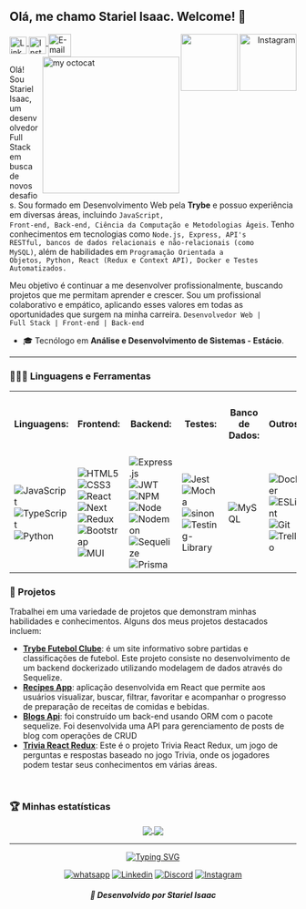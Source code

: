 ## <spam align="left"> Olá, me chamo <strong>Stariel Isaac</strong>. Welcome! 💜</spam>

<div style="display: inline">
<spam align="left">  
  <a target="_blank" href="https://www.linkedin.com/in/stariel-isaac/">
    <img align="middle" alt="LinkedIN" width="30px" src="https://user-images.githubusercontent.com/94204429/236000262-6b7d50f6-1580-4cd5-97d5-d10fd3adb004.png"/>
  </a>  
  <a target="_blank" href="https://www.instagram.com/starielisaac">
      <img align="middle" alt="Instagram" width="30px" src="https://user-images.githubusercontent.com/94204429/236000246-af4c175d-07d4-4a10-9741-81e0394e3e53.png"/>
    </a>
  <a target="_blank" href="mailto:starielfernandes@gmail.com">
    <img align="middle" alt="E-mail" width="40px" src="https://user-images.githubusercontent.com/94204429/236000268-7a5a12ee-4a15-4de7-929d-b1fc6fdce6f2.png"/>
  </a>
</spam> 
  
<spam align="right"> 
    <img align="right" src="https://visitor-badge.laobi.icu/badge?page_id=StarielIsaac" alt="Instagram" width="100"/> 
    <a target="_blank" href="https://github.com/StarielIsaac" ><img align="right" src="https://img.shields.io/github/followers/StarielIsaac?label=Follow&style=social" alt="" width="100"/></a>
</spam>
  
</div>

<img align="right" alt="my octocat" width="240px" src="https://user-images.githubusercontent.com/94204429/143463195-d67b5b34-c76a-439f-9616-04f8d9850779.png" />

Olá! Sou Stariel Isaac, um desenvolvedor Full Stack em busca de novos desafios. Sou formado em Desenvolvimento Web pela **Trybe** e possuo experiência em diversas áreas, incluindo <code>JavaScript, Front-end, Back-end, Ciência da Computação e Metodologias Ágeis</code>. Tenho conhecimentos em tecnologias como <code>Node.js, Express, API's RESTful, bancos de dados relacionais e não-relacionais (como MySQL)</code>, além de habilidades em <code>Programação Orientada a Objetos, Python, React (Redux e Context API), Docker e Testes Automatizados.</code>

Meu objetivo é continuar a me desenvolver profissionalmente, buscando projetos que me permitam aprender e crescer. Sou um profissional colaborativo e empático, aplicando esses valores em todas as oportunidades que surgem na minha carreira.
<code>Desenvolvedor Web | Full Stack | Front-end | Back-end</code>

<!-- Experiência com:

<code>**_HTML, CSS, React, Redux, Context API, NodeJS, JavaScript, Jest, Docker, Git/GitHub, Scrum/Kanban_**; </code> -->

* 🎓 Tecnólogo em **Análise e Desenvolvimento de Sistemas - Estácio**.

---

### 👩🏻‍💻 Linguagens e Ferramentas

<!-- - **Linguagens:**
  ![JavaScript](https://img.shields.io/badge/javascript-%23323330.svg?style=for-the-badge&logo=javascript&logoColor=%23F7DF1E)
  ![TypeScript](https://img.shields.io/badge/typescript-%23007ACC.svg?style=for-the-badge&logo=typescript&logoColor=white)
  ![Python](https://img.shields.io/badge/python-3670A0?style=for-the-badge&logo=python&logoColor=ffdd54)

- **Frontend:**
  ![HTML5](https://img.shields.io/badge/html5-%23E34F26.svg?style=for-the-badge&logo=html5&logoColor=white)
  ![CSS3](https://img.shields.io/badge/css3-%231572B6.svg?style=for-the-badge&logo=css3&logoColor=white)
  ![React](https://img.shields.io/badge/React-20232A?style=for-the-badge&logo=react&logoColor=61DAFB)
  ![Next](https://img.shields.io/badge/next.js-000000?style=for-the-badge&logo=nextdotjs&logoColor=white)
  ![Redux](https://img.shields.io/badge/redux-%23593d88.svg?style=for-the-badge&logo=redux&logoColor=white)
  ![Bootstrap](https://img.shields.io/badge/bootstrap-%238511FA.svg?style=for-the-badge&logo=bootstrap&logoColor=white)
  ![MUI](https://img.shields.io/badge/MUI-%230081CB.svg?style=for-the-badge&logo=mui&logoColor=white)

- **Backend:**
  ![Express.js](https://img.shields.io/badge/express.js-%23404d59.svg?style=for-the-badge&logo=express&logoColor=%2361DAFB)
  ![JWT](https://img.shields.io/badge/JWT-black?style=for-the-badge&logo=JSON%20web%20tokens)
  ![NPM](https://img.shields.io/badge/NPM-%23CB3837.svg?style=for-the-badge&logo=npm&logoColor=white)
  ![Node](https://img.shields.io/badge/Node.js-339933?style=for-the-badge&logo=nodedotjs&logoColor=white)
  ![Nodemon](https://img.shields.io/badge/NODEMON-%23323330.svg?style=for-the-badge&logo=nodemon&logoColor=%BBDEAD)
  ![Sequelize](https://img.shields.io/badge/Sequelize-52B0E7?style=for-the-badge&logo=Sequelize&logoColor=white)
  ![Prisma](https://img.shields.io/badge/Prisma-3982CE?style=for-the-badge&logo=Prisma&logoColor=white)

- **Testes:**
  ![Jest](https://img.shields.io/badge/-jest-%23C21325?style=for-the-badge&logo=jest&logoColor=white)
  ![Mocha](https://img.shields.io/badge/-mocha-%238D6748?style=for-the-badge&logo=mocha&logoColor=white)
  ![sinon](https://img.shields.io/badge/-sinon-%238D6748?style=for-the-badge&logo=sinon&logoColor=white)
  ![Testing-Library](https://img.shields.io/badge/-TestingLibrary-%23E33332?style=for-the-badge&logo=testing-library&logoColor=white)

- **Banco de Dados:**
  ![MySQL](https://img.shields.io/badge/mysql-%2300f.svg?style=for-the-badge&logo=mysql&logoColor=white)

- **Outros:**
  ![Docker](https://img.shields.io/badge/docker-%230db7ed.svg?style=for-the-badge&logo=docker&logoColor=white)
  ![ESLint](https://img.shields.io/badge/ESLint-4B3263?style=for-the-badge&logo=eslint&logoColor=white)
  ![Git](https://img.shields.io/badge/git-%23F05033.svg?style=for-the-badge&logo=git&logoColor=white)
  ![Trello](https://img.shields.io/badge/Trello-%23026AA7.svg?style=for-the-badge&logo=Trello&logoColor=white) -->
  
<table>
  <tr>
    <th>
      <h4>Linguagens:</h3>
    </th>
    <th>
      <h4>Frontend:</h3>
    </th>
    <th>
      <h4>Backend:</h3>
    </th>
    <th>
      <h4>Testes:</h3>
    </th>
    <th>
      <h4>Banco de Dados:</h3>
    </th>
    <th>
      <h4>Outros:</h3>
    </th>
  </tr>
  <tr>
    <td>
      <div>
        <img alt="JavaScript" src="https://img.shields.io/badge/javascript-%23323330.svg?style=for-the-badge&logo=javascript&logoColor=%23F7DF1E">
        <img alt="TypeScript" src="https://img.shields.io/badge/typescript-%23007ACC.svg?style=for-the-badge&logo=typescript&logoColor=white">
        <img alt="Python" src="https://img.shields.io/badge/python-3670A0?style=for-the-badge&logo=python&logoColor=ffdd54">
      </div>
    </td>
    <td>
      <div>
        <img alt="HTML5" src="https://img.shields.io/badge/html5-%23E34F26.svg?style=for-the-badge&logo=html5&logoColor=white">
        <img alt="CSS3" src="https://img.shields.io/badge/css3-%231572B6.svg?style=for-the-badge&logo=css3&logoColor=white">
        <img alt="React" src="https://img.shields.io/badge/React-20232A?style=for-the-badge&logo=react&logoColor=61DAFB">
        <img alt="Next" src="https://img.shields.io/badge/next.js-000000?style=for-the-badge&logo=nextdotjs&logoColor=white">
        <img alt="Redux" src="https://img.shields.io/badge/redux-%23593d88.svg?style=for-the-badge&logo=redux&logoColor=white">
        <img alt="Bootstrap" src="https://img.shields.io/badge/bootstrap-%238511FA.svg?style=for-the-badge&logo=bootstrap&logoColor=white">
        <img alt="MUI" src="https://img.shields.io/badge/MUI-%230081CB.svg?style=for-the-badge&logo=mui&logoColor=white">
      </div>
    </td>
    <td>
      <div>
        <img alt="Express.js" src="https://img.shields.io/badge/express.js-%23404d59.svg?style=for-the-badge&logo=express&logoColor=%2361DAFB">
        <img alt="JWT" src="https://img.shields.io/badge/JWT-black?style=for-the-badge&logo=JSON%20web%20tokens">
        <img alt="NPM" src="https://img.shields.io/badge/NPM-%23CB3837.svg?style=for-the-badge&logo=npm&logoColor=white">
        <img alt="Node" src="https://img.shields.io/badge/Node.js-339933?style=for-the-badge&logo=nodedotjs&logoColor=white">
        <img alt="Nodemon" src="https://img.shields.io/badge/NODEMON-%23323330.svg?style=for-the-badge&logo=nodemon&logoColor=%BBDEAD">
        <img alt="Sequelize" src="https://img.shields.io/badge/Sequelize-52B0E7?style=for-the-badge&logo=Sequelize&logoColor=white">
        <img alt="Prisma" src="https://img.shields.io/badge/Prisma-3982CE?style=for-the-badge&logo=Prisma&logoColor=white">
      </div>
    </td>
    <td>
      <div>
        <img alt="Jest" src="https://img.shields.io/badge/-jest-%23C21325?style=for-the-badge&logo=jest&logoColor=white">
        <img alt="Mocha" src="https://img.shields.io/badge/-mocha-%238D6748?style=for-the-badge&logo=mocha&logoColor=white">
        <img alt="sinon" src="https://img.shields.io/badge/-sinon-%238D6748?style=for-the-badge&logo=sinon&logoColor=white">
        <img alt="Testing-Library" src="https://img.shields.io/badge/-TestingLibrary-%23E33332?style=for-the-badge&logo=testing-library&logoColor=white">
      </div>
    </td>
    <td>
      <div>
        <img alt="MySQL" src="https://img.shields.io/badge/mysql-%2300f.svg?style=for-the-badge&logo=mysql&logoColor=white">
      </div>
    </td>
    <td>
      <div>
        <img alt="Docker" src="https://img.shields.io/badge/docker-%230db7ed.svg?style=for-the-badge&logo=docker&logoColor=white">
        <img alt="ESLint" src="https://img.shields.io/badge/ESLint-4B3263?style=for-the-badge&logo=eslint&logoColor=white">
        <img alt="Git" src="https://img.shields.io/badge/git-%23F05033.svg?style=for-the-badge&logo=git&logoColor=white">
        <img alt="Trello" src="https://img.shields.io/badge/Trello-%23026AA7.svg?style=for-the-badge&logo=Trello&logoColor=white">
      </div>
    </td>
  </tr>
</table>  

### :briefcase: Projetos

Trabalhei em uma variedade de projetos que demonstram minhas habilidades e conhecimentos. Alguns dos meus projetos destacados incluem:

- [**Trybe Futebol Clube**](https://github.com/StarielIsaac/project25-trybe-futebol-clube): é um site informativo sobre partidas e classificações de futebol. Este projeto consiste no desenvolvimento de um backend dockerizado utilizando modelagem de dados através do Sequelize.
- [**Recipes App**](https://github.com/StarielIsaac/project16-recipes-app): aplicação desenvolvida em React que permite aos usuários visualizar, buscar, filtrar, favoritar e acompanhar o progresso de preparação de receitas de comidas e bebidas.
- [**Blogs Api**](https://github.com/StarielIsaac/project22-blogs-api): foi construído um back-end usando ORM com o pacote sequelize. Foi desenvolvida uma API para gerenciamento de posts de blog com operações de CRUD 
- [**Trivia React Redux**](https://github.com/StarielIsaac/project14-trivia-react-redux): Este é o projeto Trivia React Redux, um jogo de perguntas e respostas baseado no jogo Trivia, onde os jogadores podem testar seus conhecimentos em várias áreas.

<!-- Para ver mais projetos, confira meu [portfólio](link-para-o-portfolio). -->

<br>

### 🏆 Minhas estatísticas
  
<div align="center">
    <a href="https://github.com/StarielIsaac">
        <img align="center" src="https://github-readme-stats.anuraghazra1.vercel.app/api/top-langs/?username=StarielIsaac&layout=compact&theme=gotham&langs_count=4" />
        <img align="center" src="https://github-readme-stats.anuraghazra1.vercel.app/api?username=StarielIsaac&theme=gotham&show_icons=true" />
    </a>
</div>
<hr>

<div align="center">
  <a href="https://git.io/typing-svg">
    <img src="https://readme-typing-svg.demolab.com?font=Fira+Code&center=true&pause=1000&color=0C0C0C&width=400&lines=Criando+o+futuro+linha+a+linha!" alt="Typing SVG" />  
  </a>
  
  [![whatsapp](https://img.shields.io/badge/WhatsApp-25D366?style=for-the-badge&logo=whatsapp&logoColor=white)](https://wa.me/5588997845662)
  [![Linkedin](https://img.shields.io/badge/LinkedIn-0077B5?style=for-the-badge&logo=linkedin&logoColor=white)](https://www.linkedin.com/in/stariel-isaac/)
  [![Discord](https://img.shields.io/badge/Discord-E4405F?style=for-the-badge&logo=Discord&logoColor=white)](https://discord.com/channels/Stariel#2734)
  [![Instagram](https://img.shields.io/badge/Instagram-D14836?style=for-the-badge&logo=gmail&logoColor=white)](https://www.instagram.com/stariel_isaac/)
</div>

<h5 align="center">
  📌 Desenvolvido por <em><strong>Stariel Isaac</em></strong>
</h5>
